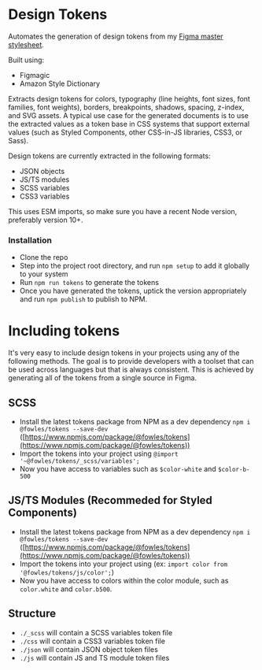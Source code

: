 # Design Tokens

Automates the generation of design tokens from my [Figma master stylesheet](https://www.figma.com/file/konYAsITsED6LMleKTCVuP/Tokens?node-id=0%3A1).

Built using:

- Figmagic
- Amazon Style Dictionary

Extracts design tokens for colors, typography (line heights, font sizes, font families, font weights), borders, breakpoints, shadows, spacing, z-index, and SVG assets. A typical use case for the generated documents is to use the extracted values as a token base in CSS systems that support external values (such as Styled Components, other CSS-in-JS libraries, CSS3, or Sass).

Design tokens are currently extracted in the following formats:

- JSON objects
- JS/TS modules
- SCSS variables
- CSS3 variables

This uses ESM imports, so make sure you have a recent Node version, preferably version 10+.

### Installation

- Clone the repo
- Step into the project root directory, and run `npm setup` to add it globally to your system
- Run `npm run tokens` to generate the tokens
- Once you have generated the tokens, uptick the version appropriately and run `npm publish` to publish to NPM.

# Including tokens

It's very easy to include design tokens in your projects using any of the following methods. The goal is to provide developers with a toolset that can be used across languages but that is always consistent. This is achieved by generating all of the tokens from a single source in Figma.

## SCSS

- Install the latest tokens package from NPM as a dev dependency `npm i @fowles/tokens --save-dev` ([https://www.npmjs.com/package/@fowles/tokens](https://www.npmjs.com/package/@fowles/tokens))
- Import the tokens into your project using `@import '~@fowles/tokens/_scss/variables';`
- Now you have access to variables such as `$color-white` and `$color-b-500`

## JS/TS Modules (Recommeded for Styled Components)

- Install the latest tokens package from NPM as a dev dependency `npm i @fowles/tokens --save-dev` ([https://www.npmjs.com/package/@fowles/tokens](https://www.npmjs.com/package/@fowles/tokens))
- Import the tokens into your project using (ex: `import color from '@fowles/tokens/js/color';`)
- Now you have access to colors within the color module, such as `color.white` and `color.b500`.

## Structure

- `./_scss` will contain a SCSS variables token file
- `./css` will contain a CSS3 variables token file
- `./json` will contain JSON object token files
- `./js` will contain JS and TS module token files
